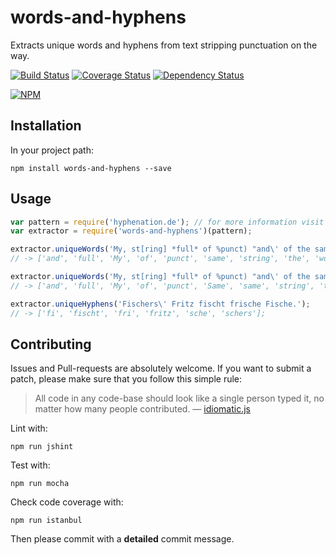 # words-and-hyphens

Extracts unique words and hyphens from text stripping punctuation on the way.

[![Build Status](https://api.travis-ci.org/borisdiakur/words-and-hyphens.png?branch=master)](https://travis-ci.org/borisdiakur/words-and-hyphens)
[![Coverage Status](https://img.shields.io/coveralls/borisdiakur/words-and-hyphens.svg)](https://coveralls.io/r/borisdiakur/words-and-hyphens)
[![Dependency Status](https://gemnasium.com/borisdiakur/words-and-hyphens.svg)](https://gemnasium.com/borisdiakur/words-and-hyphens)

[![NPM](https://nodei.co/npm/words-and-hyphens.png?downloads=true)](https://nodei.co/npm/words-and-hyphens/)

## Installation

In your project path:

```shell
npm install words-and-hyphens --save
```

## Usage

```javascript
var pattern = require('hyphenation.de'); // for more information visit https://github.com/bramstein/hypher
var extractor = require('words-and-hyphens')(pattern);

extractor.uniqueWords('My, st[ring] *full* of %punct) "and\' of the same Same same words.');
// -> ['and', 'full', 'My', 'of', 'punct', 'same', 'string', 'the', 'words']

extractor.uniqueWords('My, st[ring] *full* of %punct) "and\' of the same Same same words.', true);
// -> ['and', 'full', 'My', 'of', 'punct', 'Same', 'same', 'string', 'the', 'words']

extractor.uniqueHyphens('Fischers\' Fritz fischt frische Fische.');
// -> ['fi', 'fischt', 'fri', 'fritz', 'sche', 'schers'];
```

## Contributing

Issues and Pull-requests are absolutely welcome. If you want to submit a patch, please make sure that you follow this simple rule:

> All code in any code-base should look like a single person typed it, no matter how
many people contributed. — [idiomatic.js](https://github.com/rwldrn/idiomatic.js/)

Lint with:
```shell
npm run jshint
```

Test with:
```shell
npm run mocha
```

Check code coverage with:

```shell
npm run istanbul
```

Then please commit with a __detailed__ commit message.
